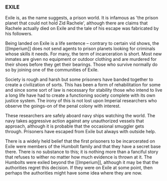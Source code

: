 ### EXILE

Exile is, as the name suggests, a prison world. It is infamous as 'the prison planet that could not hold Zid Rachele', although there are claims that Rachele actually died on Exile and the tale of his escape was fabricated by his followers.

Being landed on Exile is a life sentence – contrary to certain vid shows, the [[Imperium]] does not send agents to prison planets looking for criminals whose skills it needs. For many, the term of incarceration is short. Most new inmates are given no equipment or outdoor clothing and are murdered for their shoes before they get their bearings. Those who survive normally do so by joining one of the communities of Exile.

Society is rough and harsh but some prisoners have banded together to create a civilization of sorts. This has been a form of rehabilitation for some and since some sort of law is necessary for stability those who intend to live a long life have had to create a functioning society complete with its own justice system. The irony of this is not lost upon Imperial researchers who observe the goings-on of the penal colony with interest.

These researchers are safely aboard navy ships watching the world. The navy takes aggressive action against any unauthorized vessels that approach, although it is probable that the occasional smuggler gets through.  Prisoners have escaped from Exile but always with outside help.

There is a widely held belief that the first prisoners to be incarcerated on Exile were members of the Humbolt family and that they have a secret base there.  There is no substance to this; it is nothing more than a fanciful story that refuses to wither no matter how much evidence is thrown at it. The Humbolts were exiled beyond the [[Imperium]], although it may be that the authorities regret this decision. If they were on Exile at some point, then perhaps the authorities might have some idea where they are now.